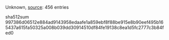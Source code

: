 Unknown, [source](https://dxvkcachehost.codepotatoes.de): 456 entries

sha512sum 997386d06512e884ad9143958edaafe1a859ebf8f88be915e8b90eef495b165437a615fa50325a008b039dd30914510df84fe19138c8ea1d5fc2777c3b84fed0
